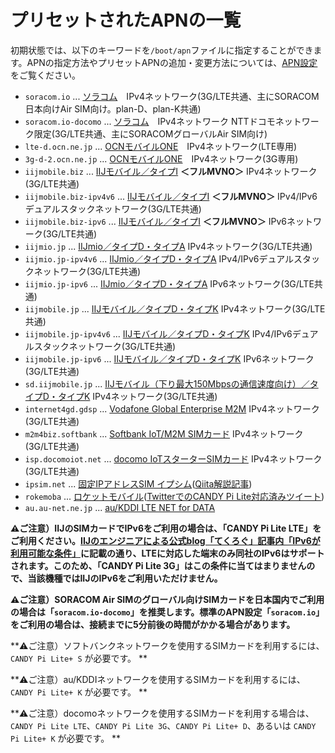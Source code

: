 <!-- toc -->

# プリセットされたAPNの一覧

初期状態では、以下のキーワードを`/boot/apn`ファイルに指定することができます。APNの指定方法やプリセットAPNの追加・変更方法については、[APN設定](apn.md)をご覧ください。

- `soracom.io` ... [ソラコム](https://soracom.jp)　IPv4ネットワーク(3G/LTE共通、主にSORACOM日本向けAir SIM向け。plan-D、plan-K共通)
- `soracom.io-docomo` ... [ソラコム](https://soracom.jp)　IPv4ネットワーク NTTドコモネットワーク限定(3G/LTE共通、主にSORACOMグローバルAir SIM向け)
- `lte-d.ocn.ne.jp` ... [OCNモバイルONE](https://www.ntt.com/personal/services/mobile/one.html)　IPv4ネットワーク(LTE専用)
- `3g-d-2.ocn.ne.jp` ... [OCNモバイルONE](https://www.ntt.com/personal/services/mobile/one.html)　IPv4ネットワーク(3G専用)
- `iijmobile.biz` ... [IIJモバイル／タイプI](https://www.iij.ad.jp/biz/iijmobile/) **＜フルMVNO＞** IPv4ネットワーク(3G/LTE共通)
- `iijmobile.biz-ipv4v6` ... [IIJモバイル／タイプI](https://www.iij.ad.jp/biz/iijmobile/) **＜フルMVNO＞** IPv4/IPv6デュアルスタックネットワーク(3G/LTE共通)
- `iijmobile.biz-ipv6` ... [IIJモバイル／タイプI](https://www.iij.ad.jp/biz/iijmobile/) **＜フルMVNO＞** IPv6ネットワーク(3G/LTE共通)
- `iijmio.jp` ... [IIJmio／タイプD・タイプA](https://www.iijmio.jp) IPv4ネットワーク(3G/LTE共通)
- `iijmio.jp-ipv4v6` ... [IIJmio／タイプD・タイプA](https://www.iijmio.jp) IPv4/IPv6デュアルスタックネットワーク(3G/LTE共通)
- `iijmio.jp-ipv6` ... [IIJmio／タイプD・タイプA](https://www.iijmio.jp) IPv6ネットワーク(3G/LTE共通)
- `iijmobile.jp` ... [IIJモバイル／タイプD・タイプK](https://www.iij.ad.jp/biz/iijmobile-dk/) IPv4ネットワーク(3G/LTE共通)
- `iijmobile.jp-ipv4v6` ... [IIJモバイル／タイプD・タイプK](https://www.iij.ad.jp/biz/iijmobile-dk/) IPv4/IPv6デュアルスタックネットワーク(3G/LTE共通)
- `iijmobile.jp-ipv6` ... [IIJモバイル／タイプD・タイプK](https://www.iij.ad.jp/biz/iijmobile-dk/) IPv6ネットワーク(3G/LTE共通)
- `sd.iijmobile.jp` ... [IIJモバイル（下り最大150Mbpsの通信速度向け）／タイプD・タイプK](https://www.iij.ad.jp/biz/iijmobile-dk/) IPv4ネットワーク(3G/LTE共通)
- `internet4gd.gdsp` ... [Vodafone Global Enterprise M2M](https://www.vodafone.com/business/iot/japan/global-sim) IPv4ネットワーク(3G/LTE共通)
- `m2m4biz.softbank` ... [Softbank IoT/M2M SIMカード](https://www.softbank.jp/biz/iot/) IPv4ネットワーク(3G/LTE共通)
- `isp.docomoiot.net` ... [docomo IoTスターターSIMカード](https://www.nttdocomo.co.jp/biz/special/iot/) IPv4ネットワーク(3G/LTE共通)
- `ipsim.net` ... [固定IPアドレスSIM イプシム](https://ipsim.net)([Qiita解説記事](https://qiita.com/ipsim_net/items/9cccb64a5afcc03ec0f1))
- `rokemoba` ... [ロケットモバイル](https://rokemoba.com)([TwitterでのCANDY Pi Lite対応済みツイート](https://twitter.com/rokemoba/status/1039000912604278786))
- `au.au-net.ne.jp` ... [au/KDDI LTE NET for DATA](https://www.au.com/mobile/charge/internet-connection/ltenet-for-data/)

**⚠️ご注意）IIJのSIMカードでIPv6をご利用の場合は、「CANDY Pi Lite LTE」をご利用ください。[IIJのエンジニアによる公式blog「てくろぐ」記事内「IPv6が利用可能な条件」](http://techlog.iij.ad.jp/archives/411)に記載の通り、LTEに対応した端末のみ同社のIPv6はサポートされます。このため、「CANDY Pi Lite 3G」はこの条件に当てはまりませんので、当該機種ではIIJのIPv6をご利用いただけません。**

**⚠️ご注意）SORACOM Air SIMのグローバル向けSIMカードを日本国内でご利用の場合は「`soracom.io-docomo`」を推奨します。標準のAPN設定「`soracom.io`」をご利用の場合は、接続までに5分前後の時間がかかる場合があります。**

**⚠️ご注意）ソフトバンクネットワークを使用するSIMカードを利用するには、`CANDY Pi Lite+ S` が必要です。 **

**⚠️ご注意）au/KDDIネットワークを使用するSIMカードを利用するには、`CANDY Pi Lite+ K` が必要です。 **

**⚠️ご注意）docomoネットワークを使用するSIMカードを利用する場合は、`CANDY Pi Lite LTE`、`CANDY Pi Lite 3G`、`CANDY Pi Lite+ D`、あるいは `CANDY Pi Lite+ K` が必要です。 **
